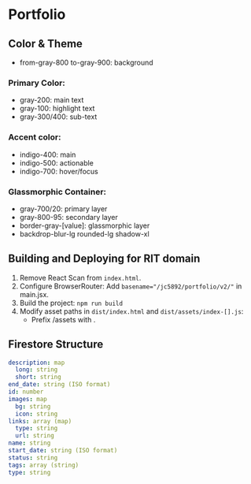 # Portfolio

## Color & Theme
- from-gray-800 to-gray-900: background
### Primary Color:
- gray-200: main text
- gray-100: highlight text
- gray-300/400: sub-text
### Accent color:
- indigo-400: main
- indigo-500: actionable
- indigo-700: hover/focus
### Glassmorphic Container:
- gray-700/20: primary layer
- gray-800-95: secondary layer
- border-gray-[value]: glassmorphic layer
- backdrop-blur-lg rounded-lg shadow-xl

## Building and Deploying for RIT domain
1. Remove React Scan from `index.html`.
2. Configure BrowserRouter: Add `basename="/jc5892/portfolio/v2/"` in main.jsx.
3. Build the project: `npm run build`
4. Modify asset paths in `dist/index.html` and `dist/assets/index-[].js`:
   - Prefix /assets with .

## Firestore Structure
```yml
description: map
  long: string
  short: string
end_date: string (ISO format)
id: number
images: map
  bg: string
  icon: string
links: array (map)
  type: string
  url: string
name: string
start_date: string (ISO format)
status: string
tags: array (string)
type: string
```
